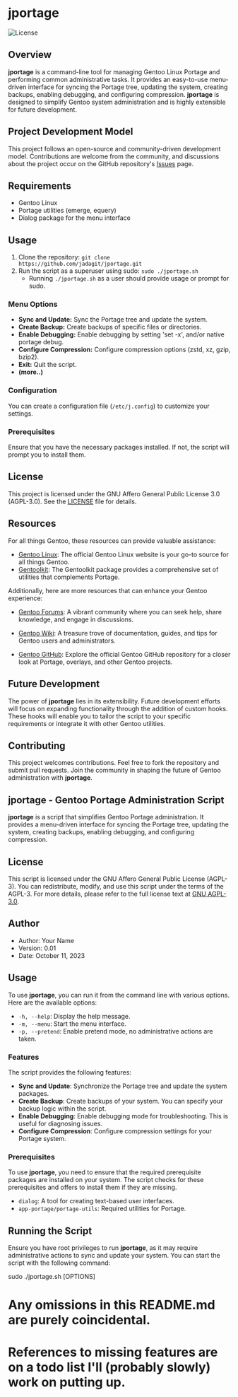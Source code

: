 # jportage

![License](https://img.shields.io/badge/license-AGPL--3.0-blue.svg)

## Overview

**jportage** is a command-line tool for managing Gentoo Linux Portage and performing common administrative tasks. It provides an easy-to-use menu-driven interface for syncing the Portage tree, updating the system, creating backups, enabling debugging, and configuring compression. **jportage** is designed to simplify Gentoo system administration and is highly extensible for future development.

## Project Development Model

This project follows an open-source and community-driven development model. Contributions are welcome from the community, and discussions about the project occur on the GitHub repository's [Issues](https://github.com/jadagit/jportage/issues) page.

## Requirements

- Gentoo Linux
- Portage utilities (emerge, equery)
- Dialog package for the menu interface

## Usage

1. Clone the repository: `git clone https://github.com/jadagit/jportage.git`
2. Run the script as a superuser using sudo: `sudo ./jportage.sh`
   - Running `./jportage.sh` as a user should provide usage or prompt for sudo.

### Menu Options

- **Sync and Update:** Sync the Portage tree and update the system.
- **Create Backup:** Create backups of specific files or directories.
- **Enable Debugging:** Enable debugging by setting 'set -x', and/or native portage debug.
- **Configure Compression:** Configure compression options (zstd, xz, gzip, bzip2).
- **Exit:** Quit the script.
- **(more..)**

### Configuration

You can create a configuration file (`/etc/j.config`) to customize your settings.

### Prerequisites

Ensure that you have the necessary packages installed. If not, the script will prompt you to install them.

## License

This project is licensed under the GNU Affero General Public License 3.0 (AGPL-3.0). See the [LICENSE](LICENSE) file for details.

## Resources

For all things Gentoo, these resources can provide valuable assistance:

- [Gentoo Linux](https://www.gentoo.org/): The official Gentoo Linux website is your go-to source for all things Gentoo.
- [Gentoolkit](https://packages.gentoo.org/packages/app-portage/gentoolkit): The Gentoolkit package provides a comprehensive set of utilities that complements Portage.

Additionally, here are more resources that can enhance your Gentoo experience:

- [Gentoo Forums](https://forums.gentoo.org/): A vibrant community where you can seek help, share knowledge, and engage in discussions.

- [Gentoo Wiki](https://wiki.gentoo.org/): A treasure trove of documentation, guides, and tips for Gentoo users and administrators.

- [Gentoo GitHub](https://github.com/gentoo/gentoo): Explore the official Gentoo GitHub repository for a closer look at Portage, overlays, and other Gentoo projects.

## Future Development

The power of **jportage** lies in its extensibility. Future development efforts will focus on expanding functionality through the addition of custom hooks. These hooks will enable you to tailor the script to your specific requirements or integrate it with other Gentoo utilities.

## Contributing

This project welcomes contributions. Feel free to fork the repository and submit pull requests. Join the community in shaping the future of Gentoo administration with **jportage**.

## jportage - Gentoo Portage Administration Script

**jportage** is a script that simplifies Gentoo Portage administration. It provides a menu-driven interface for syncing the Portage tree, updating the system, creating backups, enabling debugging, and configuring compression.

## License

This script is licensed under the GNU Affero General Public License (AGPL-3). You can redistribute, modify, and use this script under the terms of the AGPL-3. For more details, please refer to the full license text at [GNU AGPL-3.0](https://www.gnu.org/licenses/agpl-3.0.html).

## Author

- Author: Your Name
- Version: 0.01
- Date: October 11, 2023

## Usage

To use **jportage**, you can run it from the command line with various options. Here are the available options:

- `-h, --help`: Display the help message.
- `-m, --menu`: Start the menu interface.
- `-p, --pretend`: Enable pretend mode, no administrative actions are taken.

### Features

The script provides the following features:

- **Sync and Update**: Synchronize the Portage tree and update the system packages.
- **Create Backup**: Create backups of your system. You can specify your backup logic within the script.
- **Enable Debugging**: Enable debugging mode for troubleshooting. This is useful for diagnosing issues.
- **Configure Compression**: Configure compression settings for your Portage system.

### Prerequisites

To use **jportage**, you need to ensure that the required prerequisite packages are installed on your system. The script checks for these prerequisites and offers to install them if they are missing.

- `dialog`: A tool for creating text-based user interfaces.
- `app-portage/portage-utils`: Required utilities for Portage.

## Running the Script

Ensure you have root privileges to run **jportage**, as it may require administrative actions to sync and update your system. You can start the script with the following command:

sudo ./jportage.sh [OPTIONS]

# Any omissions in this README.md are purely coincidental.


# References to missing features are on a todo list I'll (probably slowly) work on putting up.

